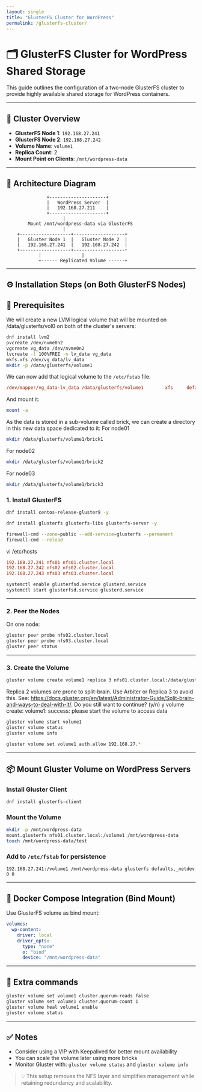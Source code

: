 ```yaml
---
layout: single
title: "GlusterFS Cluster for WordPress"
permalink: /glusterfs-cluster/
---
```


# 🗂️ GlusterFS Cluster for WordPress Shared Storage

This guide outlines the configuration of a two-node GlusterFS cluster to provide highly available shared storage for WordPress containers.

---

## 🧱 Cluster Overview

- **GlusterFS Node 1**: `192.168.27.241`
- **GlusterFS Node 2**: `192.168.27.242`
- **Volume Name**: `volume1`
- **Replica Count**: 2
- **Mount Point on Clients**: `/mnt/wordpress-data`

---

## 📌 Architecture Diagram

```
               +---------------------+
               |   WordPress Server  |
               |   192.168.27.211    |
               +---------------------+
                     |      
        Mount /mnt/wordpress-data via GlusterFS
                     |
    +-------------------+-------------------+
    |   Gluster Node 1  |   Gluster Node 2  |
    |   192.168.27.241  |   192.168.27.242  |
    +-------------------+-------------------+
            |               |        
            +------ Replicated Volume ------+
```

---

## ⚙️ Installation Steps (on Both GlusterFS Nodes)

## 🧰 Prerequisites

We will create a new LVM logical volume that will be mounted on /data/glusterfs/vol0 on both of the cluster's servers:
```bash
dnf install lvm2
pvcreate /dev/nvme0n2
vgcreate vg_data /dev/nvme0n2
lvcreate -l 100%FREE -n lv_data vg_data
mkfs.xfs /dev/vg_data/lv_data
mkdir -p /data/glusterfs/volume1
```

We can now add that logical volume to the ``/etc/fstab`` file:
```ini
/dev/mapper/vg_data-lv_data /data/glusterfs/volume1        xfs     defaults        1 2
```

And mount it:
```bash
mount -a
```

As the data is stored in a sub-volume called brick, we can create a directory in this new data space dedicated to it:
For node01
```bash
mkdir /data/glusterfs/volume1/brick1
```

For node02
```bash
mkdir /data/glusterfs/volume1/brick2
```

For node03
```bash
mkdir /data/glusterfs/volume1/brick3
```

### 1. Install GlusterFS

```bash
dnf install centos-release-gluster9 -y
```
```bash
dnf install glusterfs glusterfs-libs glusterfs-server -y
```

```bash
firewall-cmd --zone=public --add-service=glusterfs --permanent
firewall-cmd --reload
```

vi /etc/hosts
```ini
192.168.27.241 nfs01 nfs01.cluster.local
192.168.27.242 nfs02 nfs02.cluster.local
192.168.27.243 nfs03 nfs03.cluster.local
```

```bash
systemctl enable glusterfsd.service glusterd.service
systemctl start glusterfsd.service glusterd.service
```

---

### 2. Peer the Nodes

On one node:
```bash
gluster peer probe nfs02.cluster.local
gluster peer probe nfs03.cluster.local
gluster peer status
```

---

### 3. Create the Volume

```bash
gluster volume create volume1 replica 3 nfs01.cluster.local:/data/glusterfs/volume1/brick1/ nfs02.cluster.local:/data/glusterfs/volume1/brick2/ nfs03.cluster.local:/data/glusterfs/volume1/brick3/ force
```
Replica 2 volumes are prone to split-brain. Use Arbiter or Replica 3 to avoid this. See: https://docs.gluster.org/en/latest/Administrator-Guide/Split-brain-and-ways-to-deal-with-it/.
Do you still want to continue?
 (y/n) y
volume create: volume1: success: please start the volume to access data

```bash
gluster volume start volume1
gluster volume status
gluster volume info
```

```bash
gluster volume set volume1 auth.allow 192.168.27.*
```

---

## 📦 Mount Gluster Volume on WordPress Servers

### Install Gluster Client

```bash
dnf install glusterfs-client
```

### Mount the Volume

```bash
mkdir -p /mnt/wordpress-data
mount.glusterfs nfs01.cluster.local:/volume1 /mnt/wordpress-data
touch /mnt/wordpress-data/test
```

### Add to `/etc/fstab` for persistence

```fstab
192.168.27.241:/volume1 /mnt/wordpress-data glusterfs defaults,_netdev 0 0
```

---

## 🐳 Docker Compose Integration (Bind Mount)

Use GlusterFS volume as bind mount:

```yaml
volumes:
  wp-content:
    driver: local
    driver_opts:
      type: "none"
      o: "bind"
      device: "/mnt/wordpress-data"
```

---

## 🚀 Extra commands

```bash
gluster volume set volume1 cluster.quorum-reads false
gluster volume set volume1 cluster.quorum-count 1
gluster volume heal volume1 enable
gluster volume status
```
---

## ✅ Notes

- Consider using a VIP with Keepalived for better mount availability
- You can scale the volume later using more bricks
- Monitor Gluster with: `gluster volume status` and `gluster volume info`

> 💡 This setup removes the NFS layer and simplifies management while retaining redundancy and scalability.